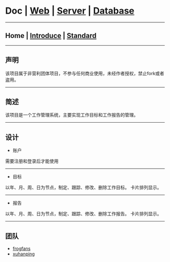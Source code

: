 # Doc | [Web](https://github.com/FlymeStudio/FlymeStudio-Web/blob/master/README.md) | [Server](https://github.com/FlymeStudio/FlymeStudio-Server/blob/master/README.md) | [Database](https://github.com/FlymeStudio/FlymeStudio-Database/blob/master/README.md)
---

## Home | [Introduce](https://github.com/FlymeStudio/FlymeStudio-Doc/blob/master/introduce.md) | [Standard](https://github.com/FlymeStudio/FlymeStudio-Doc/blob/master/standard.md)

---
## 声明
该项目属于非营利团体项目，不参与任何商业使用，未经作者授权，禁止fork或者盗用。

---
## 简述
该项目是一个工作管理系统，主要实现工作目标和工作报告的管理。

---
## 设计

- 账户

需要注册和登录后才能使用

** **
- 目标

以年、月、周、日为节点，制定、跟踪、修改、删除工作目标。
卡片排列显示。

** **
- 报告

以年、月、周、日为节点，制定、跟踪、修改、删除工作报告。
卡片排列显示。

---
## 团队

- [frogfans](https://github.com/frogfans)
- [xuhanping](https://github.com/xuhanping)

